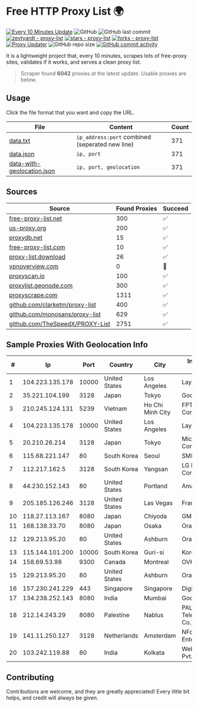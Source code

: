 
# Free HTTP Proxy List 🌍

[![Every 10 Minutes Update](https://github.com/mertguvencli/http-proxy-list/actions/workflows/main.yml/badge.svg?branch=main)](https://github.com/mertguvencli/http-proxy-list/actions/workflows/main.yml)
![GitHub](https://img.shields.io/github/license/mertguvencli/http-proxy-list)
![GitHub last commit](https://img.shields.io/github/last-commit/mertguvencli/http-proxy-list)
[![zevtyardt - proxy-list](https://img.shields.io/static/v1?label=zevtyardt&message=proxy-list&color=blue&logo=github)](https://github.com/zevtyardt/proxy-list "Go to GitHub repo")
[![stars - proxy-list](https://img.shields.io/github/stars/zevtyardt/proxy-list?style=social)](https://github.com/zevtyardt/proxy-list)
[![forks - proxy-list](https://img.shields.io/github/forks/zevtyardt/proxy-list?style=social)](https://github.com/zevtyardt/proxy-list)
[![Proxy Updater](https://github.com/zevtyardt/proxy-list/workflows/Proxy%20Updater/badge.svg)](https://github.com/zevtyardt/proxy-list/actions?query=workflow:"Proxy+Updater")
![GitHub repo size](https://img.shields.io/github/repo-size/zevtyardt/proxy-list)
[![GitHub commit activity](https://img.shields.io/github/commit-activity/m/zevtyardt/proxy-list?logo=commits)](https://github.com/zevtyardt/proxy-list/commits/main)

It is a lightweight project that, every 10 minutes, scrapes lots of free-proxy sites, validates if it works, and serves a clean proxy list.

> Scraper found **6042** proxies at the latest update. Usable proxies are below.

## Usage

Click the file format that you want and copy the URL.

|File|Content|Count|
|----|-------|-----|
|[data.txt](https://raw.githubusercontent.com/mertguvencli/http-proxy-list/main/proxy-list/data.txt)|`ip_address:port` combined (seperated new line)|371|
|[data.json](https://raw.githubusercontent.com/mertguvencli/http-proxy-list/main/proxy-list/data.json)|`ip, port`|371|
|[data-with-geolocation.json](https://raw.githubusercontent.com/mertguvencli/http-proxy-list/main/proxy-list/data-with-geolocation.json)|`ip, port, geolocation`|371|

## Sources

|Source|Found Proxies|Succeed|
|------|-------------|-------|
|[free-proxy-list.net](https://free-proxy-list.net)|300|✅|
|[us-proxy.org](https://www.us-proxy.org)|200|✅|
|[proxydb.net](http://proxydb.net)|15|✅|
|[free-proxy-list.com](https://free-proxy-list.com/?page=&port=&type%5B%5D=http&type%5B%5D=https&up_time=0&search=Search)|10|✅|
|[proxy-list.download](https://www.proxy-list.download/HTTP)|26|✅|
|[vpnoverview.com](https://vpnoverview.com/privacy/anonymous-browsing/free-proxy-servers)|0|🚫|
|[proxyscan.io](https://www.proxyscan.io)|100|✅|
|[proxylist.geonode.com](https://proxylist.geonode.com/api/proxy-list?limit=300&page=1&sort_by=lastChecked&sort_type=desc&protocols=http,https)|300|✅|
|[proxyscrape.com](https://api.proxyscrape.com/v2/?request=displayproxies&protocol=http&timeout=10000&country=all&ssl=all&anonymity=all)|1311|✅|
|[github.com/clarketm/proxy-list](https://raw.githubusercontent.com/clarketm/proxy-list/master/proxy-list-raw.txt)|400|✅|
|[github.com/monosans/proxy-list](https://raw.githubusercontent.com/monosans/proxy-list/main/proxies/http.txt)|629|✅|
|[github.com/TheSpeedX/PROXY-List](https://raw.githubusercontent.com/TheSpeedX/PROXY-List/master/http.txt)|2751|✅|


## Sample Proxies With Geolocation Info

|#|Ip|Port|Country|City|Internet Service Provider|
|-|--|----|-------|----|-------------------------|
|1|104.223.135.178|10000|United States|Los Angeles|LayerHost|
|2|35.221.104.199|3128|Japan|Tokyo|Google LLC|
|3|210.245.124.131|5239|Vietnam|Ho Chi Minh City|FPT Telecom Company|
|4|104.223.135.178|10000|United States|Los Angeles|LayerHost|
|5|20.210.26.214|3128|Japan|Tokyo|Microsoft Corporation|
|6|115.68.221.147|80|South Korea|Seoul|SMILESERV|
|7|112.217.162.5|3128|South Korea|Yangsan|LG DACOM Corporation|
|8|44.230.152.143|80|United States|Portland|Amazon.com, Inc.|
|9|205.185.126.246|3128|United States|Las Vegas|FranTech Solutions|
|10|118.27.113.167|8080|Japan|Chiyoda|GMO Internet, Inc.|
|11|168.138.33.70|8080|Japan|Osaka|Oracle Corporation|
|12|129.213.95.20|80|United States|Ashburn|Oracle Corporation|
|13|115.144.101.200|10000|South Korea|Guri-si|Korea Telecom|
|14|158.69.53.98|9300|Canada|Montreal|OVH SAS|
|15|129.213.95.20|80|United States|Ashburn|Oracle Corporation|
|16|157.230.241.229|443|Singapore|Singapore|DigitalOcean, LLC|
|17|134.238.252.143|8080|India|Mumbai|Google LLC|
|18|212.14.243.29|8080|Palestine|Nablus|PALTEL (Palestine Telecommunications Co.).|
|19|141.11.250.127|3128|Netherlands|Amsterdam|NForce Entertainment B.V.|
|20|103.242.119.88|80|India|Kolkata|Web Werks India Pvt. Ltd.|



## Contributing

Contributions are welcome, and they are greatly appreciated! Every
little bit helps, and credit will always be given.

